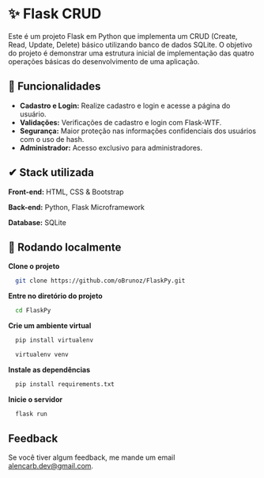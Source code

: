 
# ✨ Flask CRUD

Este é um projeto Flask em Python que implementa um CRUD (Create, Read, Update, Delete) básico utilizando banco de dados SQLite. O objetivo do projeto é demonstrar uma estrutura inicial de implementação das quatro operações básicas do desenvolvimento de uma aplicação.



## 🔧 Funcionalidades

- **Cadastro e Login:** Realize cadastro e login e acesse a página do usuário.
- **Validações:** Verificações de cadastro e login com Flask-WTF.
- **Segurança:** Maior proteção nas informações confidenciais dos usuários com o uso de hash.
- **Administrador:** Acesso exclusivo para administradores.


## ✔ Stack utilizada

**Front-end:** HTML, CSS & Bootstrap

**Back-end:** Python, Flask Microframework

**Database:** SQLite


## 🎉 Rodando localmente

**Clone o projeto**

```bash
  git clone https://github.com/oBrunoz/FlaskPy.git
```

**Entre no diretório do projeto**

```bash
  cd FlaskPy
```

**Crie um ambiente virtual**

```bash
  pip install virtualenv

  virtualenv venv
```

**Instale as dependências**

```bash
  pip install requirements.txt
```
**Inicie o servidor**

```bash
  flask run
```


## Feedback

Se você tiver algum feedback, me mande um email alencarb.dev@gmail.com.


